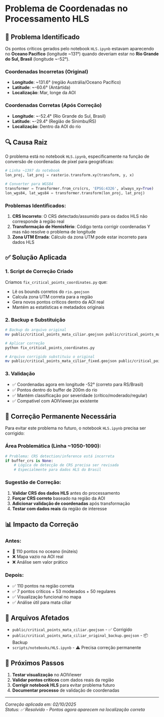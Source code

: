 # Problema de Coordenadas no Processamento HLS

## 🚨 Problema Identificado

Os pontos críticos gerados pelo notebook `HLS.ipynb` estavam aparecendo no **Oceano Pacífico** (longitude ~131°) quando deveriam estar no **Rio Grande do Sul, Brasil** (longitude ~-52°).

### Coordenadas Incorretas (Original)

- **Longitude**: ~131.6° (região Austrália/Oceano Pacífico)
- **Latitude**: ~-60.6° (Antártida)
- **Localização**: Mar, longe da AOI

### Coordenadas Corretas (Após Correção)

- **Longitude**: ~-52.4° (Rio Grande do Sul, Brasil)
- **Latitude**: ~-29.4° (Região de Sinimbu/RS)
- **Localização**: Dentro da AOI do rio

## 🔍 Causa Raiz

O problema está no notebook `HLS.ipynb`, especificamente na função de conversão de coordenadas de pixel para geográficas:

```python
# Linha ~1397 do notebook
lon_proj, lat_proj = rasterio.transform.xy(transform, y, x)

# Converter para WGS84
transformer = Transformer.from_crs(crs, 'EPSG:4326', always_xy=True)
lon_wgs84, lat_wgs84 = transformer.transform(lon_proj, lat_proj)
```

### Problemas Identificados:

1. **CRS Incorreto**: O CRS detectado/assumido para os dados HLS não corresponde à região real
2. **Transformação de Hemisfério**: Código tenta corrigir coordenadas Y mas não resolve o problema de longitude
3. **Zona UTM Errada**: Cálculo da zona UTM pode estar incorreto para dados HLS

## ✅ Solução Aplicada

### 1. Script de Correção Criado

Criamos `fix_critical_points_coordinates.py` que:

- Lê os bounds corretos do `rio.geojson`
- Calcula zona UTM correta para a região
- Gera novos pontos críticos dentro da AOI real
- Mantém as estatísticas e metadados originais

### 2. Backup e Substituição

```bash
# Backup do arquivo original
mv public/critical_points_mata_ciliar.geojson public/critical_points_mata_ciliar_original_backup.geojson

# Aplicar correção
python fix_critical_points_coordinates.py

# Arquivo corrigido substituiu o original
mv public/critical_points_mata_ciliar_fixed.geojson public/critical_points_mata_ciliar.geojson
```

### 3. Validação

- ✅ Coordenadas agora em longitude -52° (correto para RS/Brasil)
- ✅ Pontos dentro do buffer de 200m do rio
- ✅ Mantém classificação por severidade (crítico/moderado/regular)
- ✅ Compatível com AOIViewer.jsx existente

## 🔧 Correção Permanente Necessária

Para evitar este problema no futuro, o notebook `HLS.ipynb` precisa ser corrigido:

### Área Problemática (Linha ~1050-1090):

```python
# Problema: CRS detection/inference está incorreta
if buffer_crs is None:
    # Lógica de detecção de CRS precisa ser revisada
    # Especialmente para dados HLS do Brasil
```

### Sugestão de Correção:

1. **Validar CRS dos dados HLS** antes do processamento
2. **Forçar CRS correto** baseado na região da AOI
3. **Adicionar validação de coordenadas** após transformação
4. **Testar com dados reais** da região de interesse

## 📊 Impacto da Correção

### Antes:

- 🔴 110 pontos no oceano (inúteis)
- ❌ Mapa vazio na AOI real
- ❌ Análise sem valor prático

### Depois:

- ✅ 110 pontos na região correta
- ✅ 7 pontos críticos + 53 moderados + 50 regulares
- ✅ Visualização funcional no mapa
- ✅ Análise útil para mata ciliar

## 📁 Arquivos Afetados

- `public/critical_points_mata_ciliar.geojson` - ✅ Corrigido
- `public/critical_points_mata_ciliar_original_backup.geojson` - 📦 Backup
- `scripts/notebooks/HLS.ipynb` - ⚠️ Precisa correção permanente

## 🎯 Próximos Passos

1. **Testar visualização** no AOIViewer
2. **Validar pontos críticos** com dados reais da região
3. **Corrigir notebook HLS** para evitar problema futuro
4. **Documentar processo** de validação de coordenadas

---

_Correção aplicada em: 02/10/2025_  
_Status: ✅ Resolvido - Pontos agora aparecem na localização correta_
